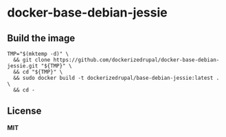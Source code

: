 # docker-base-debian-jessie

## Build the image

    TMP="$(mktemp -d)" \
      && git clone https://github.com/dockerizedrupal/docker-base-debian-jessie.git "${TMP}" \
      && cd "${TMP}" \
      && sudo docker build -t dockerizedrupal/base-debian-jessie:latest . \
      && cd -

## License

**MIT**
